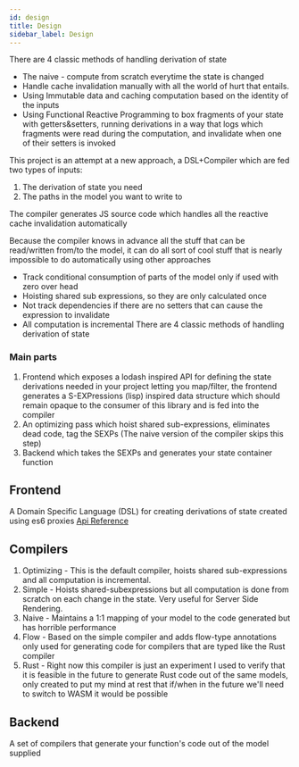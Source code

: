 ```yaml
---
id: design
title: Design
sidebar_label: Design
---
```


There are 4 classic methods of handling derivation of state

- The naive - compute from scratch everytime the state is changed
- Handle cache invalidation manually with all the world of hurt that entails.
- Using Immutable data and caching computation based on the identity of the inputs
- Using Functional Reactive Programming to box fragments of your state with getters&setters, running derivations in a
  way that logs which fragments were read during the computation, and invalidate when one of their setters is invoked

This project is an attempt at a new approach, a DSL+Compiler which are fed two types of inputs:

1.  The derivation of state you need
2.  The paths in the model you want to write to

The compiler generates JS source code which handles all the reactive cache invalidation automatically

Because the compiler knows in advance all the stuff that can be read/written from/to the model, it can do all sort of
cool stuff that is nearly impossible to do automatically using other approaches

- Track conditional consumption of parts of the model only if used with zero over head
- Hoisting shared sub expressions, so they are only calculated once
- Not track dependencies if there are no setters that can cause the expression to invalidate
- All computation is incremental
There are 4 classic methods of handling derivation of state

### Main parts

1.  Frontend which exposes a lodash inspired API for defining the state derivations needed in your project letting you
    map/filter, the frontend generates a S-EXPressions (lisp) inspired data structure which should remain opaque to the
    consumer of this library and is fed into the compiler
2.  An optimizing pass which hoist shared sub-expressions, eliminates dead code, tag the SEXPs (The naive version of the
    compiler skips this step)
3.  Backend which takes the SEXPs and generates your state container function

## Frontend
A Domain Specific Language (DSL) for creating derivations of state created using es6 proxies [Api Reference]()

## Compilers
1.  Optimizing - This is the default compiler, hoists shared sub-expressions and all computation is incremental.
2.  Simple - Hoists shared-subexpressions but all computation is done from scratch on each change in the state. Very
    useful for Server Side Rendering.
3.  Naive - Maintains a 1:1 mapping of your model to the code generated but has horrible performance
4.  Flow - Based on the simple compiler and adds flow-type annotations only used for generating code for compilers that
    are typed like the Rust compiler
5.  Rust - Right now this compiler is just an experiment I used to verify that it is feasible in the future to generate
    Rust code out of the same models, only created to put my mind at rest that if/when in the future we'll need to
    switch to WASM it would be possible

## Backend
A set of compilers that generate your function's code out of the model supplied
